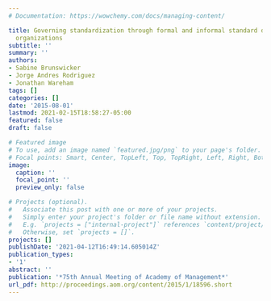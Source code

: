 ```yaml
---
# Documentation: https://wowchemy.com/docs/managing-content/

title: Governing standardization through formal and informal standard development
  organizations
subtitle: ''
summary: ''
authors:
- Sabine Brunswicker
- Jorge Andres Rodriguez
- Jonathan Wareham
tags: []
categories: []
date: '2015-08-01'
lastmod: 2021-02-15T18:58:27-05:00
featured: false
draft: false

# Featured image
# To use, add an image named `featured.jpg/png` to your page's folder.
# Focal points: Smart, Center, TopLeft, Top, TopRight, Left, Right, BottomLeft, Bottom, BottomRight.
image:
  caption: ''
  focal_point: ''
  preview_only: false

# Projects (optional).
#   Associate this post with one or more of your projects.
#   Simply enter your project's folder or file name without extension.
#   E.g. `projects = ["internal-project"]` references `content/project/deep-learning/index.md`.
#   Otherwise, set `projects = []`.
projects: []
publishDate: '2021-04-12T16:49:14.605014Z'
publication_types:
- '1'
abstract: ''
publication: '*75th Annual Meeting of Academy of Management*'
url_pdf: http://proceedings.aom.org/content/2015/1/18596.short
---
```

